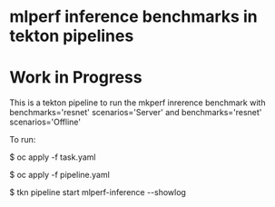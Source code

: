 # mlperf inference benchmarks in tekton pipelines
#
# Work in Progress 

This is a tekton pipeline to run the mkperf inrerence benchmark with benchmarks='resnet' scenarios='Server' 
and benchmarks='resnet'  scenarios='Offline' 

To run: 

$ oc apply -f task.yaml

$ oc apply -f pipeline.yaml

$ tkn pipeline start mlperf-inference --showlog


